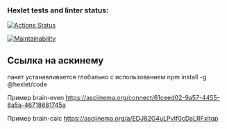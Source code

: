 ### Hexlet tests and linter status:
[![Actions Status](https://github.com/akirayamaa/frontend-project-44/actions/workflows/hexlet-check.yml/badge.svg)](https://github.com/akirayamaa/frontend-project-44/actions)

[![Maintainability](https://api.codeclimate.com/v1/badges/0c2aa2446451b897f2d8/maintainability)](https://codeclimate.com/github/akirayamaa/frontend-project-44/maintainability)

## Ссылка на аскинему 
пакет устанавливается глобально с использованием 
npm install -g @hexlet/code

Пример brain-even
https://asciinema.org/connect/61ceed02-9a57-4455-8a5a-46718681745a

Пример brain-calc 
https://asciinema.org/a/EDJ82G4uLPvIf0cDaLRFxItqp
